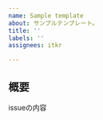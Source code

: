 ```yaml
---
name: Sample template
about: サンプルテンプレート。
title: ''
labels: ''
assignees: itkr

---
```


## 概要

issueの内容
